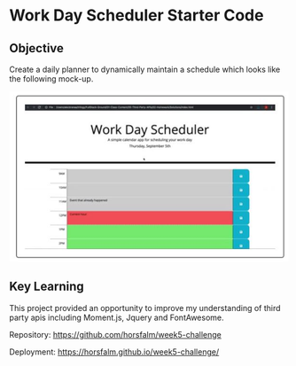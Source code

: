 # Work Day Scheduler Starter Code

## Objective

Create a daily planner to dynamically maintain a schedule which looks like the following mock-up.

![](./mock-up-1.jpg)

## Key Learning

This project provided an opportunity to improve my understanding of third party apis including Moment.js, Jquery and FontAwesome.

Repository: https://github.com/horsfalm/week5-challenge

Deployment: https://horsfalm.github.io/week5-challenge/